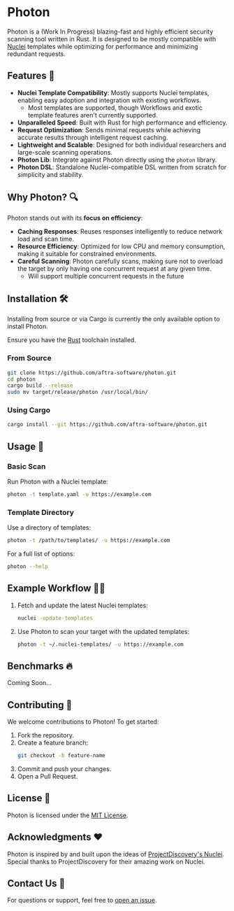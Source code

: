 # Photon

Photon is a (Work In Progress) blazing-fast and highly efficient security scanning tool written in Rust. It is designed to be mostly compatible with [Nuclei](https://github.com/projectdiscovery/nuclei) templates while optimizing for performance and minimizing redundant requests.


## Features 🚀

- **Nuclei Template Compatibility**: Mostly supports Nuclei templates, enabling easy adoption and integration with existing workflows.
  - Most templates are supported, though Workflows and exotic template features aren't currently supported.
- **Unparalleled Speed**: Built with Rust for high performance and efficiency.
- **Request Optimization**: Sends minimal requests while achieving accurate results through intelligent request caching.
- **Lightweight and Scalable**: Designed for both individual researchers and large-scale scanning operations.
- **Photon Lib**: Integrate against Photon directly using the `photon` library.
- **Photon DSL**: Standalone Nuclei-compatible DSL written from scratch for simplicity and stability. 


## Why Photon? 🔍

Photon stands out with its **focus on efficiency**:
- **Caching Responses**: Reuses responses intelligently to reduce network load and scan time.
- **Resource Efficiency**: Optimized for low CPU and memory consumption, making it suitable for constrained environments.
- **Careful Scanning**: Photon carefully scans, making sure not to overload the target by only having one concurrent request at any given time.
  - Will support multiple concurrent requests in the future

## Installation 🛠️

Installing from source or via Cargo is currently the only available option to install Photon.

Ensure you have the [Rust](https://github.com/rust-lang/rust) toolchain installed.
### From Source
```bash
git clone https://github.com/aftra-software/photon.git
cd photon
cargo build --release
sudo mv target/release/photon /usr/local/bin/
```

### Using Cargo
```bash
cargo install --git https://github.com/aftra-software/photon.git
```

## Usage 📖

### Basic Scan
Run Photon with a Nuclei template:
```bash
photon -t template.yaml -u https://example.com
```

### Template Directory
Use a directory of templates:
```bash
photon -t /path/to/templates/ -u https://example.com
```

For a full list of options:
```bash
photon --help
```


## Example Workflow 🧑‍💻

1. Fetch and update the latest Nuclei templates:
   ```bash
   nuclei -update-templates
   ```
2. Use Photon to scan your target with the updated templates:
   ```bash
   photon -t ~/.nuclei-templates/ -u https://example.com
   ```


## Benchmarks 🔥

Coming Soon...


## Contributing 🤝

We welcome contributions to Photon! To get started:
1. Fork the repository.
2. Create a feature branch:
   ```bash
   git checkout -b feature-name
   ```
3. Commit and push your changes.
4. Open a Pull Request.


## License 📜

Photon is licensed under the [MIT License](LICENSE).


## Acknowledgments ❤️

Photon is inspired by and built upon the ideas of [ProjectDiscovery's Nuclei](https://github.com/projectdiscovery/nuclei). Special thanks to ProjectDiscovery for their amazing work on Nuclei.


## Contact Us 📧

For questions or support, feel free to [open an issue](https://github.com/aftra-software/photon/issues).